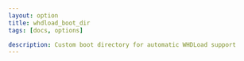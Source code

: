```yaml
---
layout: option
title: whdload_boot_dir
tags: [docs, options]

description: Custom boot directory for automatic WHDLoad support
---
```

